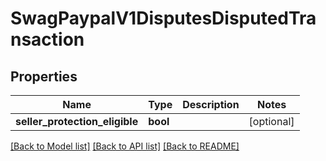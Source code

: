 # SwagPaypalV1DisputesDisputedTransaction

## Properties
Name | Type | Description | Notes
------------ | ------------- | ------------- | -------------
**seller_protection_eligible** | **bool** |  | [optional] 

[[Back to Model list]](../../README.md#documentation-for-models) [[Back to API list]](../../README.md#documentation-for-api-endpoints) [[Back to README]](../../README.md)

